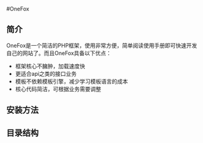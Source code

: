 #OneFox

## 简介
OneFox是一个简洁的PHP框架，使用非常方便，简单阅读使用手册即可快速开发自己的网站了。而且OneFox具备以下优点：
* 框架核心不臃肿，加载速度快 
* 更适合api之类的接口业务 
* 模板不依赖模板引擎，减少学习模板语言的成本 
* 核心代码简洁，可根据业务需要调整 

## 安装方法

## 目录结构
